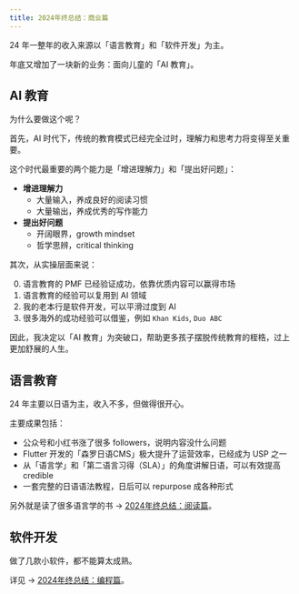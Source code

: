 ```yaml
---
title: 2024年终总结：商业篇
---
```


24 年一整年的收入来源以「语言教育」和「软件开发」为主。

年底又增加了一块新的业务：面向儿童的「AI 教育」。

## AI 教育

为什么要做这个呢？

首先，AI 时代下，传统的教育模式已经完全过时，理解力和思考力将变得至关重要。

这个时代最重要的两个能力是「增进理解力」和「提出好问题」：

- **增进理解力**
	- 大量输入，养成良好的阅读习惯
	- 大量输出，养成优秀的写作能力
- **提出好问题**
	- 开阔眼界，growth mindset
	- 哲学思辨，critical thinking

其次，从实操层面来说：

0. 语言教育的 PMF 已经验证成功，依靠优质内容可以赢得市场
0. 语言教育的经验可以复用到 AI 领域
0. 我的老本行是软件开发，可以平滑过度到 AI
0. 很多海外的成功经验可以借鉴，例如 `Khan Kids`, `Duo ABC`

因此，我决定以「AI 教育」为突破口，帮助更多孩子摆脱传统教育的桎梏，过上更加舒展的人生。

## 语言教育

24 年主要以日语为主，收入不多，但做得很开心。

主要成果包括：

- 公众号和小红书涨了很多 followers，说明内容没什么问题
- Flutter 开发的「森罗日语CMS」极大提升了运营效率，已经成为 USP 之一
- 从「语言学」和「第二语言习得（SLA）」的角度讲解日语，可以有效提高 credible
- 一套完整的日语语法教程，日后可以 repurpose 成各种形式

另外就是读了很多语言学的书 → [2024年终总结：阅读篇](https://liangfei.me/2024/12/31/year-end-review-reading.html#语言学)。

## 软件开发

做了几款小软件，都不能算太成熟。

详见 → [2024年终总结：编程篇](https://liangfei.me/2024/12/31/year-end-review-programming.html)。
